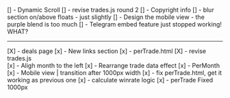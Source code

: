 [] - Dynamic Scroll
[] - revise trades.js round 2
[] - Copyright info
[] - blur section on/above floats - just slightly
[] - Design the mobile view - the purple blend is too much
[] - Telegram embed feature just stopped working! WHAT?


---
[X] - deals page
[x] - New links section
[x] - perTrade.html
[X] - revise trades.js    
[x] - Aligh month to the left
[x] - Rearrange trade data effect
[x] - PerMonth
[x] - Mobile view | transition after 1000px width
[x] - fix perTrade.html, get it working as previous one
[x] - calculate winrate logic
[x] - perTrade Fixed 1000px

